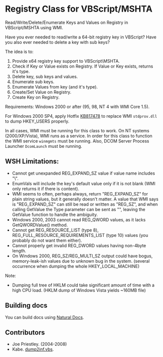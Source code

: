 # Registry Class for VBScript/MSHTA

Read/Write/Delete/Enumerate Keys and Values on Registry in VBScript/MSHTA using WMI.

Have you ever needed to read/write a 64-bit registry key in VBScript? Have you also ever needed to delete a key with sub keys?

The idea is to:

1. Provide x64 registry key support to VBScript\MSHTA.
1. Check if Key or Value exists on Registry. If Value or Key exists, returns it's type.
1. Delete key, sub keys and values.
1. Enumerate sub keys.
1. Enumerate Values from key (and it's type).
1. Create/Set Value on Registry.
1. Create Key on Registry.

Requirements: Windows 2000 or after (95, 98, NT 4 with WMI Core 1.5).

For Windows 2000 SP4, apply Hotfix [KB817478](http://support.microsoft.com/kb/817478) to replace WMI `stdprov.dll` to dump HKEY_USERS properly.

In all cases, WMI must be running for this class to work. On NT systems (2000/XP/Vista), WMI runs as a service. In order for this class to function the WMI service `winmgmts` must be running. Also, DCOM Server Process Launcher `DcomLaunch` must be running.

## WSH Limitations:

 * Cannot get unexpanded REG_EXPAND_SZ value if value name includes "\\".
 * EnumVals will include the key's default value only if it is not blank (WMI only returns it if there is content).
 * WMI seems to often, perhaps always, return "REG_EXPAND_SZ" for plain string values, but it 
   generally doesn't matter. A value that WMI says is "REG_EXPAND_SZ" can still be read or 
   written as "REG_SZ", and when calling GetValue the Type parameter can be sent as "", 
   leaving the GetValue function to handle the ambiguity.
 * Windows 2000, 2003 cannot read REG_QWORD values, as it lacks GetQWORDValue() method.
 * Cannot get REG_RESOURCE_LIST (type 8), REG_FULL_RESOURCE_REQUIREMENTS_LIST (type 10) values
   (you probably do not want them either).
 * Cannot properly get invalid REG_DWORD values having non-4byte length.
 * On Windows 2000, REG_SZ/REG_MULTI_SZ output could have bogus, memory-leak-ish values 
   due to unknown bug in the system.
   (several occurrence when dumping the whole HKEY_LOCAL_MACHINE)

 Note:
 * Dumping full tree of HKLM could take significant amount of time
   with a high CPU load. (HKLM dump of Windows Vista yields ~160MB file)
 
## Building docs

You can build docs using [Natural Docs](http://www.naturaldocs.org).

## Contributors

- Joe Priestley. (2004-2008)
- Kabe. [dump2inf.vbs](http://vega.pgw.jp/~kabe/win/dump2inf.html).
